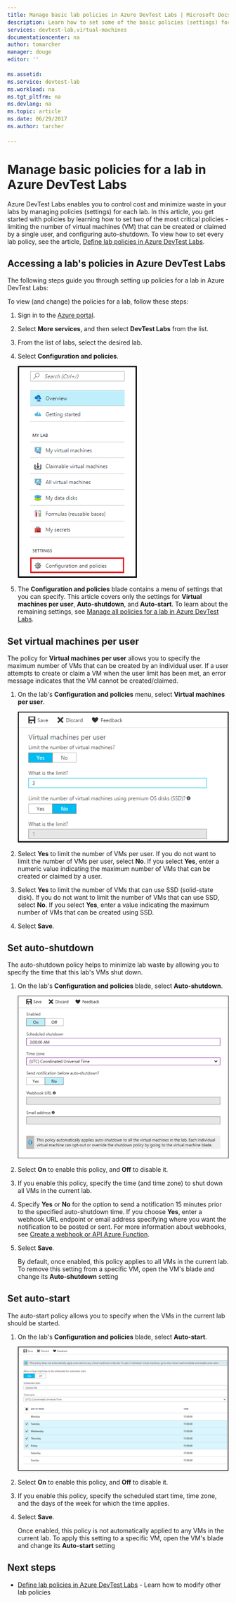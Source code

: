 ```yaml
---
title: Manage basic lab policies in Azure DevTest Labs | Microsoft Docs
description: Learn how to set some of the basic policies (settings) for a lab in DevTest Labs 
services: devtest-lab,virtual-machines
documentationcenter: na
author: tomarcher
manager: douge
editor: ''

ms.assetid: 
ms.service: devtest-lab
ms.workload: na
ms.tgt_pltfrm: na
ms.devlang: na
ms.topic: article
ms.date: 06/29/2017
ms.author: tarcher

---
```


# Manage basic policies for a lab in Azure DevTest Labs

Azure DevTest Labs enables you to control cost and minimize waste in your labs by managing policies (settings) for each lab. In this article, you get started with policies by learning how to set two of the most critical policies - limiting the number of virtual machines (VM) that can be created or claimed by a single user, and configuring auto-shutdown. To view how to set every lab policy, see the article, [Define lab policies in Azure DevTest Labs](devtest-lab-set-lab-policy.md).  

## Accessing a lab's policies in Azure DevTest Labs
The following steps guide you through setting up policies for a lab in Azure DevTest Labs:

To view (and change) the policies for a lab, follow these steps:

1. Sign in to the [Azure portal](http://go.microsoft.com/fwlink/p/?LinkID=525040).

1. Select **More services**, and then select **DevTest Labs** from the list.

1. From the list of labs, select the desired lab.   

1. Select **Configuration and policies**.

    ![Policy settings blade](./media/devtest-lab-set-lab-policy/policies-menu.png)

1. The **Configuration and policies** blade contains a menu of settings that you can specify. This article covers only the settings for **Virtual machines per user**, **Auto-shutdown**, and **Auto-start**. To learn about the remaining settings, see [Manage all policies for a lab in Azure DevTest Labs](./devtest-lab-set-lab-policy.md). 
   
## Set virtual machines per user
The policy for **Virtual machines per user** allows you to specify the maximum number of VMs that can be created by an individual user. If a user attempts to create or claim a VM when the user limit has been met, an error message indicates that the VM cannot be created/claimed. 

1. On the lab's **Configuration and policies** menu, select **Virtual machines per user**.
   
    ![Virtual machines per user](./media/devtest-lab-set-lab-policy/max-vms-per-user.png)

1. Select **Yes** to limit the number of VMs per user. If you do not want to limit the number of VMs per user, select **No**. If you select **Yes**, enter a numeric value indicating the maximum number of VMs that can be created or claimed by a user. 

1. Select **Yes** to limit the number of VMs that can use SSD (solid-state disk). If you do not want to limit the number of VMs that can use SSD, select **No**. If you select **Yes**, enter a value indicating the maximum number of VMs that can be created using SSD. 

1. Select **Save**.

## Set auto-shutdown
The auto-shutdown policy helps to minimize lab waste by allowing you to specify the time that this lab's VMs shut down.

1. On the lab's **Configuration and policies** blade, select **Auto-shutdown**.
   
    ![Auto-shutdown](./media/devtest-lab-set-lab-policy/auto-shutdown.png)

1. Select **On** to enable this policy, and **Off** to disable it.

1. If you enable this policy, specify the time (and time zone) to shut down all VMs in the current lab.

1. Specify **Yes** or **No** for the option to send a notification 15 minutes prior to the specified auto-shutdown time. If you choose **Yes**, enter a webhook URL endpoint or email address specifying where you want the notification to be posted or sent. For more information about webhooks, see [Create a webhook or API Azure Function](../azure-functions/functions-create-a-web-hook-or-api-function.md). 

1. Select **Save**.

	By default, once enabled, this policy applies to all VMs in the current lab. To remove this setting from a specific VM, open the VM's blade and change its **Auto-shutdown** setting 

## Set auto-start
The auto-start policy allows you to specify when the VMs in the current lab should be started.  

1. On the lab's **Configuration and policies** blade, select **Auto-start**.
   
    ![Auto-start](./media/devtest-lab-set-lab-policy/auto-start.png)

2. Select **On** to enable this policy, and **Off** to disable it.

3. If you enable this policy, specify the scheduled start time, time zone, and the days of the week for which the time applies. 

4. Select **Save**.

	Once enabled, this policy is not automatically applied to any VMs in the current lab. To apply this setting to a specific VM, open the VM's blade and change its **Auto-start** setting 

## Next steps

- [Define lab policies in Azure DevTest Labs](devtest-lab-set-lab-policy.md) - Learn how to modify other lab policies 
